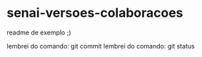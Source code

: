 # senai-versoes-colaboracoes

readme de exemplo ;)

lembrei do comando: git commit 
lembrei do comando: git status